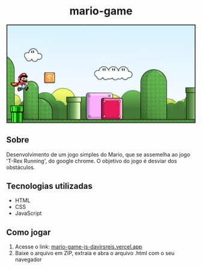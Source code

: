 <div align="center">
    <h1>mario-game</h1>
</div>

<div align="center">
  <img src="./img/mario-game.png" >
</div>

## Sobre

Desenvolvimento de um jogo simples do Mario, que se assemelha ao jogo 'T-Rex Running', do google chrome. O objetivo do jogo é desviar dos obstáculos.

## Tecnologias utilizadas

* HTML 
* CSS
* JavaScript

## Como jogar

1. Acesse o link: [mario-game-js-davirsreis.vercel.app](https://mario-game-js-davirsreis.vercel.app/)
2. Baixe o arquivo em ZIP, extraia e abra o arquivo .html com o seu navegador
